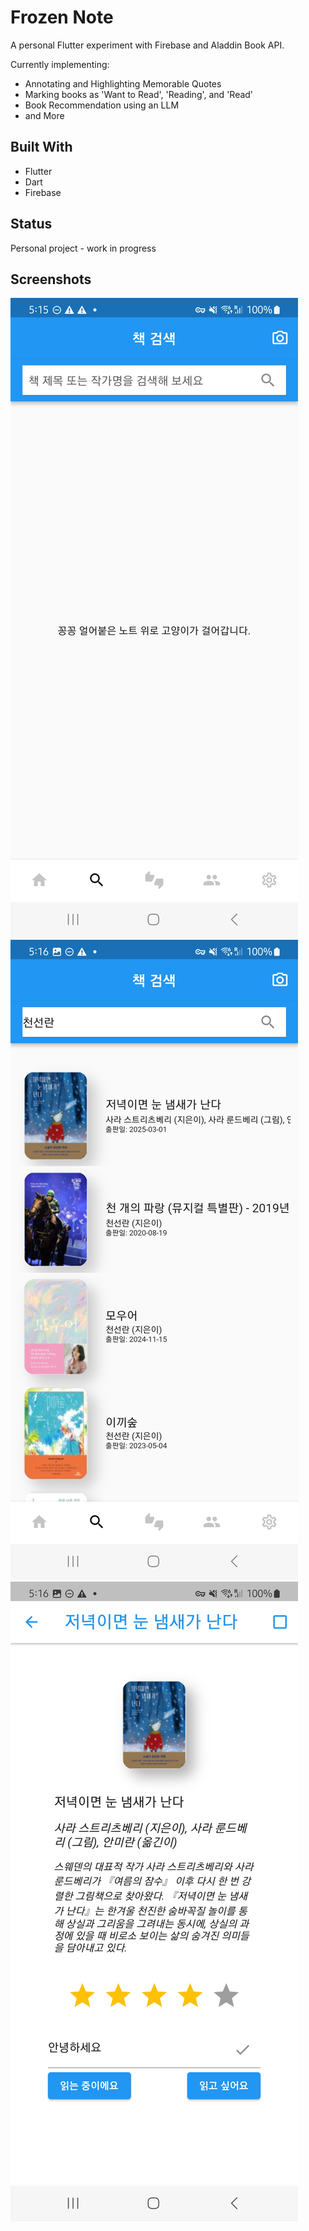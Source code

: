 # Frozen Note

A personal Flutter experiment with Firebase and Aladdin Book API. 

Currently implementing:
- Annotating and Highlighting Memorable Quotes
- Marking books as 'Want to Read', 'Reading', and 'Read'
- Book Recommendation using an LLM
- and More

## Built With

- Flutter
- Dart
- Firebase

## Status

Personal project - work in progress

## Screenshots

![Home Screen](screenshots/home_screen.jpeg)
![Search Screen](screenshots/search_screen.jpeg)
![Rating Screen](screenshots/rating_screen.jpeg)
